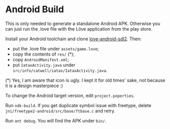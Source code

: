 # Android Build

This is only needed to generate a standalone Android APK. Otherwise you can
just run the .love file with the Löve application from the play store.

Install your Android toolchain and clone
[love-android-sdl2](https://bitbucket.org/MartinFelis/love-android-sdl2). Then:

- put the .love file under `assets/game.love`;
- copy the contents of `res/` (*);
- copy `AndroidManifest.xml`;
- put `IataxActivity.java` under `src/info/catwell/iatax/IataxActivity.java`.

(*) Yes, I am aware that icon is ugly. I kept it for old times' sake, not
because it is a design masterpiece :)

To change the Android target version, edit `project.poperties`.

Run `ndk-build`. If you get duplicate symbol issue with freetype, delete
`jni/freetype2-android/src/base/ftbase.c` and retry.

Run `ant debug`. You will find the APK under `bin/`.
